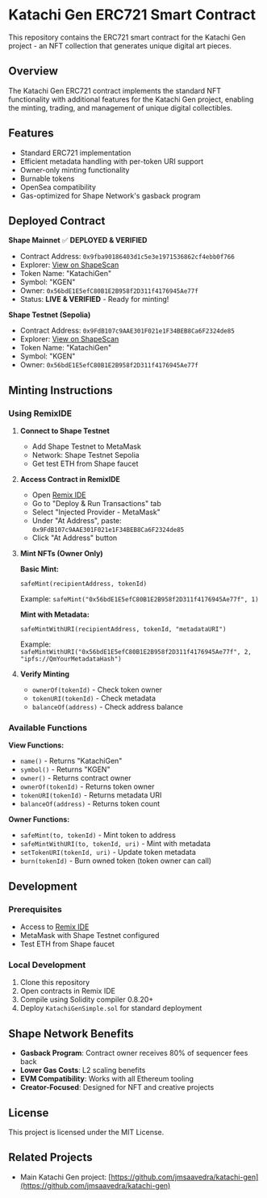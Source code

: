 # Katachi Gen ERC721 Smart Contract

This repository contains the ERC721 smart contract for the Katachi Gen project - an NFT collection that generates unique digital art pieces.

## Overview

The Katachi Gen ERC721 contract implements the standard NFT functionality with additional features for the Katachi Gen project, enabling the minting, trading, and management of unique digital collectibles.

## Features

- Standard ERC721 implementation
- Efficient metadata handling with per-token URI support
- Owner-only minting functionality
- Burnable tokens
- OpenSea compatibility
- Gas-optimized for Shape Network's gasback program

## Deployed Contract

**Shape Mainnet** ✅ **DEPLOYED & VERIFIED**
- Contract Address: `0x9fba90186403d1c5e3e1971536862cf4ebb0f766`
- Explorer: [View on ShapeScan](https://shapescan.xyz/address/0x9fba90186403d1c5e3e1971536862cf4ebb0f766?tab=contract)
- Token Name: "KatachiGen"
- Symbol: "KGEN"
- Owner: `0x56bdE1E5efC80B1E2B958f2D311f4176945Ae77f`
- Status: **LIVE & VERIFIED** - Ready for minting!

**Shape Testnet (Sepolia)**
- Contract Address: `0x9FdB107c9AAE301F021e1F34BEB8Ca6F2324de85`
- Explorer: [View on ShapeScan](https://sepolia.shapescan.xyz/address/0x9FdB107c9AAE301F021e1F34BEB8Ca6F2324de85)
- Token Name: "KatachiGen"
- Symbol: "KGEN"
- Owner: `0x56bdE1E5efC80B1E2B958f2D311f4176945Ae77f`

## Minting Instructions

### Using RemixIDE

1. **Connect to Shape Testnet**
   - Add Shape Testnet to MetaMask
   - Network: Shape Testnet Sepolia
   - Get test ETH from Shape faucet

2. **Access Contract in RemixIDE**
   - Open [Remix IDE](https://remix.ethereum.org/)
   - Go to "Deploy & Run Transactions" tab
   - Select "Injected Provider - MetaMask"
   - Under "At Address", paste: `0x9FdB107c9AAE301F021e1F34BEB8Ca6F2324de85`
   - Click "At Address" button

3. **Mint NFTs (Owner Only)**
   
   **Basic Mint:**
   ```
   safeMint(recipientAddress, tokenId)
   ```
   Example: `safeMint("0x56bdE1E5efC80B1E2B958f2D311f4176945Ae77f", 1)`
   
   **Mint with Metadata:**
   ```
   safeMintWithURI(recipientAddress, tokenId, "metadataURI")
   ```
   Example: `safeMintWithURI("0x56bdE1E5efC80B1E2B958f2D311f4176945Ae77f", 2, "ipfs://QmYourMetadataHash")`

4. **Verify Minting**
   - `ownerOf(tokenId)` - Check token owner
   - `tokenURI(tokenId)` - Check metadata
   - `balanceOf(address)` - Check address balance

### Available Functions

**View Functions:**
- `name()` - Returns "KatachiGen"
- `symbol()` - Returns "KGEN"
- `owner()` - Returns contract owner
- `ownerOf(tokenId)` - Returns token owner
- `tokenURI(tokenId)` - Returns metadata URI
- `balanceOf(address)` - Returns token count

**Owner Functions:**
- `safeMint(to, tokenId)` - Mint token to address
- `safeMintWithURI(to, tokenId, uri)` - Mint with metadata
- `setTokenURI(tokenId, uri)` - Update token metadata
- `burn(tokenId)` - Burn owned token (token owner can call)

## Development

### Prerequisites

- Access to [Remix IDE](https://remix.ethereum.org/)
- MetaMask with Shape Testnet configured
- Test ETH from Shape faucet

### Local Development

1. Clone this repository
2. Open contracts in Remix IDE
3. Compile using Solidity compiler 0.8.20+
4. Deploy `KatachiGenSimple.sol` for standard deployment

## Shape Network Benefits

- **Gasback Program**: Contract owner receives 80% of sequencer fees back
- **Lower Gas Costs**: L2 scaling benefits
- **EVM Compatibility**: Works with all Ethereum tooling
- **Creator-Focused**: Designed for NFT and creative projects

## License

This project is licensed under the MIT License.

## Related Projects

- Main Katachi Gen project: [https://github.com/jmsaavedra/katachi-gen](https://github.com/jmsaavedra/katachi-gen)